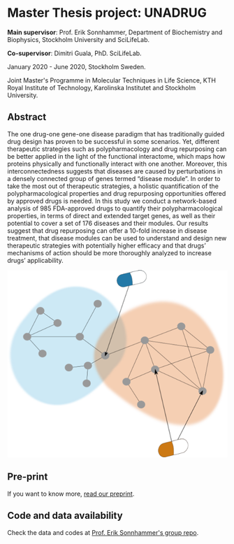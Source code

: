 # Master Thesis project: UNADRUG
**Main supervisor**: Prof. Erik Sonnhammer, Department of Biochemistry and Biophysics, Stockholm University and SciLifeLab.


**Co-supervisor**: Dimitri Guala, PhD. SciLifeLab.


January 2020 - June 2020, Stockholm Sweden.


Joint Master's Programme in Molecular Techniques in Life Science, KTH Royal Institute of Technology, Karolinska Institutet and Stockholm University.


## Abstract


The one drug-one gene-one disease paradigm that has traditionally guided drug
design has proven to be successful in some scenarios. Yet, different therapeutic
strategies such as polypharmacology and drug repurposing can be better applied
in the light of the functional interactome, which maps how proteins physically
and functionally interact with one another. Moreover, this interconnectedness
suggests that diseases are caused by perturbations in a densely connected group
of genes termed “disease module”. In order to take the most out of therapeutic
strategies, a holistic quantification of the polypharmacological properties and
drug repurposing opportunities offered by approved drugs is needed. In this
study we conduct a network-based analysis of 985 FDA-approved drugs to quantify
their polypharmacological properties, in terms of direct and extended target
genes, as well as their potential to cover a set of 176 diseases and their
modules. Our results suggest that drug repurposing can offer a 10-fold increase
in disease treatment, that disease modules can be used to understand and design
new therapeutic strategies with potentially higher efficacy and that drugs’
mechanisms of action should be more thoroughly analyzed to increase drugs’
applicability.


![](/unadrug_repo_image.png)


## Pre-print
If you want to know more, [read our preprint](https://osf.io/4rvaz).


## Code and data availability
Check the data and codes at [Prof. Erik Sonnhammer's group repo](https://bitbucket.org/sonnhammergroup/unadrug/src).
